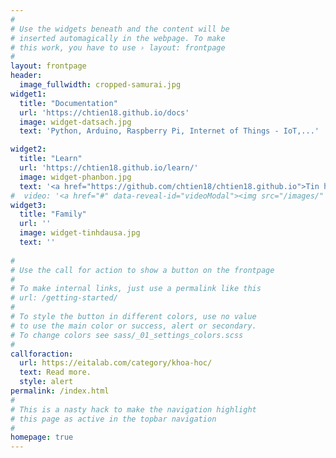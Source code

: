 ```yaml
---
#
# Use the widgets beneath and the content will be
# inserted automagically in the webpage. To make
# this work, you have to use › layout: frontpage
#
layout: frontpage
header:
  image_fullwidth: cropped-samurai.jpg
widget1:
  title: "Documentation"
  url: 'https://chtien18.github.io/docs'
  image: widget-datsach.jpg
  text: 'Python, Arduino, Raspberry Pi, Internet of Things - IoT,...'

widget2:
  title: "Learn"
  url: 'https://chtien18.github.io/learn/'
  image: widget-phanbon.jpg
  text: '<a href="https://github.com/chtien18/chtien18.github.io">Tin học căn bản</a>'
#  video: '<a href="#" data-reveal-id="videoModal"><img src="/images/" width="302" height="182" alt=""/></a>'
widget3:
  title: "Family"
  url: ''
  image: widget-tinhdausa.jpg
  text: ''
  
#
# Use the call for action to show a button on the frontpage
#
# To make internal links, just use a permalink like this
# url: /getting-started/
#
# To style the button in different colors, use no value
# to use the main color or success, alert or secondary.
# To change colors see sass/_01_settings_colors.scss
#
callforaction:
  url: https://eitalab.com/category/khoa-hoc/
  text: Read more.
  style: alert
permalink: /index.html
#
# This is a nasty hack to make the navigation highlight
# this page as active in the topbar navigation
#
homepage: true
---
```

